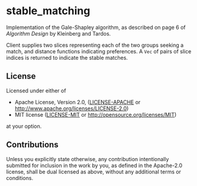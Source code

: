 # stable_matching

Implementation of the Gale-Shapley algorithm, as described on page 6 of _Algorithm Design_ by Kleinberg and Tardos.

Client supplies two slices representing each of the two groups seeking a match, and distance functions indicating preferences. 
A `Vec` of pairs of slice indices is returned to indicate the stable matches.

## License

Licensed under either of

 * Apache License, Version 2.0, ([LICENSE-APACHE](LICENSE-APACHE) or http://www.apache.org/licenses/LICENSE-2.0)
 * MIT license ([LICENSE-MIT](LICENSE-MIT) or http://opensource.org/licenses/MIT)

at your option.

## Contributions

Unless you explicitly state otherwise, any contribution intentionally submitted for inclusion in the work by you, as defined in the Apache-2.0 license, shall be dual licensed as above, without any additional terms or conditions.

